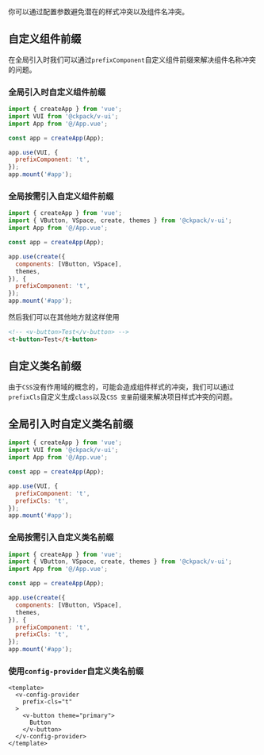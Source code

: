 你可以通过配置参数避免潜在的样式冲突以及组件名冲突。

## 自定义组件前缀

在全局引入时我们可以通过`prefixComponent`自定义组件前缀来解决组件名称冲突的问题。

### 全局引入时自定义组件前缀

```js
import { createApp } from 'vue';
import VUI from '@ckpack/v-ui';
import App from '@/App.vue';

const app = createApp(App);

app.use(VUI, {
  prefixComponent: 't',
});
app.mount('#app');
```

### 全局按需引入自定义组件前缀

```js
import { createApp } from 'vue';
import { VButton, VSpace, create, themes } from '@ckpack/v-ui';
import App from '@/App.vue';

const app = createApp(App);

app.use(create({
  components: [VButton, VSpace],
  themes,
}), {
  prefixComponent: 't',
});
app.mount('#app');
```

然后我们可以在其他地方就这样使用

```html
<!-- <v-button>Test</v-button> -->
<t-button>Test</t-button>
```

## 自定义类名前缀

由于`CSS`没有作用域的概念的，可能会造成组件样式的冲突，我们可以通过`prefixCls`自定义生成`class`以及`CSS 变量`前缀来解决项目样式冲突的问题。

## 全局引入时自定义类名前缀
```js
import { createApp } from 'vue';
import VUI from '@ckpack/v-ui';
import App from '@/App.vue';

const app = createApp(App);

app.use(VUI, {
  prefixComponent: 't',
  prefixCls: 't',
});
app.mount('#app');
```

### 全局按需引入自定义类名前缀

```js
import { createApp } from 'vue';
import { VButton, VSpace, create, themes } from '@ckpack/v-ui';
import App from '@/App.vue';

const app = createApp(App);

app.use(create({
  components: [VButton, VSpace],
  themes,
}), {
  prefixComponent: 't',
  prefixCls: 't',
});
app.mount('#app');
```

### 使用`config-provider`自定义类名前缀

```vue
<template>
  <v-config-provider
    prefix-cls="t"
  >
    <v-button theme="primary">
      Button
    </v-button>
  </v-config-provider>
</template>
```
